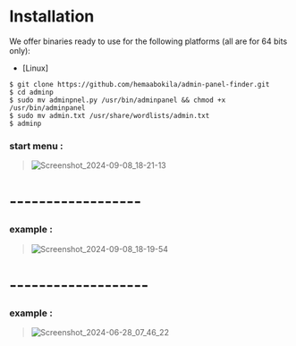 # Installation

We offer binaries ready to use for the following platforms (all are for 64 bits only):

* [Linux]
```
$ git clone https://github.com/hemaabokila/admin-panel-finder.git
$ cd adminp
$ sudo mv adminpnel.py /usr/bin/adminpanel && chmod +x /usr/bin/adminpanel
$ sudo mv admin.txt /usr/share/wordlists/admin.txt
$ adminp
```


###  start menu : 
> ![Screenshot_2024-09-08_18-21-13](https://github.com/user-attachments/assets/8fbbc10d-98f7-4902-9ded-cb16db279541)
# ------------------

###  example :

> ![Screenshot_2024-09-08_18-19-54](https://github.com/user-attachments/assets/11d05be6-3de1-49b8-9dc7-86a11e0a0d6b)


# -------------------

###  example :

> ![Screenshot_2024-06-28_07_46_22](https://github.com/user-attachments/assets/ebcae697-de64-4338-af37-c006d7efda5a)
   

